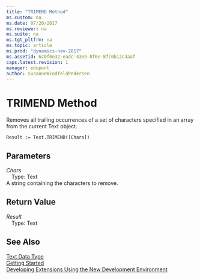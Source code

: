 ```yaml
---
title: "TRIMEND Method"
ms.custom: na
ms.date: 07/20/2017
ms.reviewer: na
ms.suite: na
ms.tgt_pltfrm: na
ms.topic: article
ms.prod: "dynamics-nav-2017"
ms.assetid: 620f0e32-eadc-43e9-8f6e-8fc0b12c3aaf
caps.latest.revision: 1
manager: edupont
author: SusanneWindfeldPedersen
---
```


# TRIMEND Method
Removes all trailing occurrences of a set of characters specified in an array from the current Text object.  
```  
Result := Text.TRIMEND([Chars])  
```  
## Parameters
*Chars*    
&emsp;Type: Text  
A string containing the characters to remove.  
  
## Return Value
*Result*  
&emsp;Type: Text  
  
## See Also
[Text Data Type](../datatypes/devenv-text-data-type.md)  
[Getting Started](../devenv-get-started.md)  
[Developing Extensions Using the New Development Environment](../devenv-dev-overview.md)  
